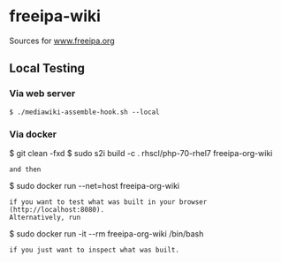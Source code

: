 # freeipa-wiki
Sources for www.freeipa.org

## Local Testing
### Via web server
```
$ ./mediawiki-assemble-hook.sh --local
```
### Via docker
$ git clean -fxd
$ sudo s2i build -c . rhscl/php-70-rhel7 freeipa-org-wiki
```
and then
```
$ sudo docker run --net=host freeipa-org-wiki
```
if you want to test what was built in your browser (http://localhost:8080).
Alternatively, run
```
$ sudo docker run -it --rm freeipa-org-wiki /bin/bash
```
if you just want to inspect what was built.
